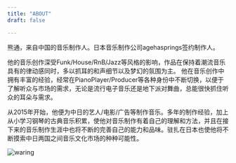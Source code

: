 ```yaml
---
title: "ABOUT"
draft: false

---
```


熊通，来自中国的音乐制作人。日本音乐制作公司agehasprings签约制作人。

他的音乐创作深受Funk/House/RnB/Jazz等风格的影响，作品在保持着潮流音乐具有的律动感同时，多以抓耳的和声细节以及梦幻的氛围为主。
他在音乐创作中拥有丰富的经验，经常在PianoPlayer/Producer等各种身份中不断切换，以便于了解听众与市场的需求，无论是流行电子音乐还是地下派对舞曲，总能很快抓住听众的耳朵与需求。

从2015年开始，他便为中日的艺人/电影/广告等制作音乐。多年的制作经验，加上从小学习钢琴的古典音乐积累，使他对音乐制作有着自己的理解和方法，并且在接下来的音乐制作生涯中也将不断的完善自己的能力和品味。驻扎在日本也使他将不断摸索中日两国之间音乐文化市场的种种可能性。

![waring](/img/featured.svg "")

